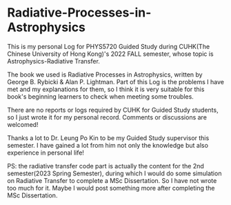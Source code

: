 # Radiative-Processes-in-Astrophysics

This is my personal Log for PHYS5720 Guided Study during CUHK(The Chinese University of Hong Kong)'s 2022 FALL semester, whose topic is Astrophysics-Radiative Transfer.

The book we used is Radiative Processes in Astrophysics, written by George B. Rybicki & Alan P. Lightman. Part of this Log is the problems I have met and my explanations for them, so I think it is very suitable for this book's beginning learners to check when meeting some troubles.

There are no reports or logs required by CUHK for Guided Study students, so I just wrote it for my personal record. Comments or discussions are welcomed!

Thanks a lot to Dr. Leung Po Kin to be my Guided Study supervisor this semester. I have gained a lot from him not only the knowledge but also experience in personal life!

PS: the radiative transfer code part is actually the content for the 2nd semester(2023 Spring Semester), during which I would do some simulation on Radiative Transfer to complete a MSc Dissertation. So I have not wrote too much for it. Maybe I would post something more after completing the MSc Dissertation.
